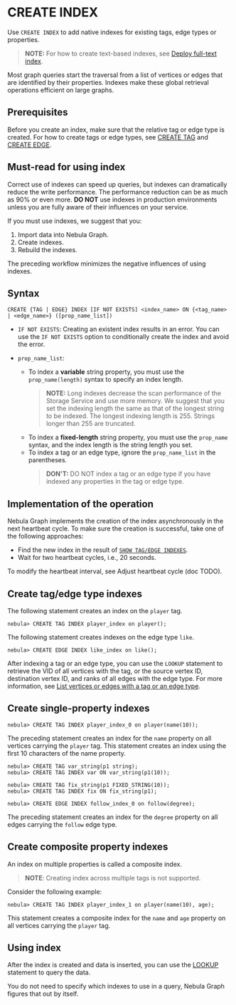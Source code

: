# CREATE INDEX

Use `CREATE INDEX` to add native indexes for existing tags, edge types or properties.

>**NOTE:** For how to create text-based indexes, see [Deploy full-text index](../../4.deployment-and-installation/6.deploy-text-based-index/2.deploy-es.md).

Most graph queries start the traversal from a list of vertices or edges that are identified by their properties. Indexes make these global retrieval operations efficient on large graphs.

## Prerequisites

Before you create an index, make sure that the relative tag or edge type is created. For how to create tags or edge types, see [CREATE TAG](../10.tag-statements/1.create-tag.md) and [CREATE EDGE](../11.edge-type-statements/1.create-edge.md).

## Must-read for using index

Correct use of indexes can speed up queries, but indexes can dramatically reduce the write performance. The performance reduction can be as much as 90% or even more. **DO NOT** use indexes in production environments unless you are fully aware of their influences on your service.

If you must use indexes, we suggest that you:

1. Import data into Nebula Graph.
2. Create indexes.
3. Rebuild the indexes.

The preceding workflow minimizes the negative influences of using indexes.

## Syntax

```ngql
CREATE {TAG | EDGE} INDEX [IF NOT EXISTS] <index_name> ON {<tag_name> | <edge_name>} ([prop_name_list])
```

- `IF NOT EXISTS`: Creating an existent index results in an error. You can use the `IF NOT EXISTS` option to conditionally create the index and avoid the error.

- `prop_name_list`:

  - To index a **variable** string property, you must use the `prop_name(length)` syntax to specify an index length.
    > **NOTE:** Long indexes decrease the scan performance of the Storage Service and use more memory. We suggest that you set the indexing length the same as that of the longest string to be indexed. The longest indexing length is 255. Strings longer than 255 are truncated.
  - To index a **fixed-length** string property, you must use the `prop_name` syntax, and the index length is the string length you set.
  - To index a tag or an edge type, ignore the `prop_name_list` in the parentheses.
    > **DON'T:** DO NOT index a tag or an edge type if you have indexed any properties in the tag or edge type.

## Implementation of the operation

Nebula Graph implements the creation of the index asynchronously in the next heartbeat cycle. To make sure the creation is successful, take one of the following approaches:

- Find the new index in the result of [`SHOW TAG/EDGE INDEXES`](2.show-native-indexes.md).
- Wait for two heartbeat cycles, i.e., 20 seconds.

To modify the heartbeat interval, see Adjust heartbeat cycle (doc TODO).

## Create tag/edge type indexes

The following statement creates an index on the `player` tag.

```ngql
nebula> CREATE TAG INDEX player_index on player();
```

The following statement creates indexes on the edge type `like`.

```ngql
nebula> CREATE EDGE INDEX like_index on like();
```

After indexing a tag or an edge type, you can use the `LOOKUP` statement to retrieve the VID of all vertices with the tag, or the source vertex ID, destination vertex ID, and ranks of all edges with the edge type. For more information, see [List vertices or edges with a tag or an edge type](../7.general-query-statements/5.lookup.md).

## Create single-property indexes

```ngql
nebula> CREATE TAG INDEX player_index_0 on player(name(10));
```

The preceding statement creates an index for the `name` property on all vertices carrying the `player` tag. This statement creates an index using the first 10 characters of the name property.

```ngql
nebula> CREATE TAG var_string(p1 string);
nebula> CREATE TAG INDEX var ON var_string(p1(10));

nebula> CREATE TAG fix_string(p1 FIXED_STRING(10));
nebula> CREATE TAG INDEX fix ON fix_string(p1);
```

```ngql
nebula> CREATE EDGE INDEX follow_index_0 on follow(degree);
```

The preceding statement creates an index for the `degree` property on all edges carrying the `follow` edge type.

## Create composite property indexes

An index on multiple properties is called a composite index.

> **NOTE**: Creating index across multiple tags is not supported.

Consider the following example:

```ngql
nebula> CREATE TAG INDEX player_index_1 on player(name(10), age);
```

This statement creates a composite index for the `name` and `age` property on all vertices carrying the `player` tag.

## Using index

After the index is created and data is inserted, you can use the [LOOKUP](../7.general-query-statements/5.lookup.md) statement to query the data.

You do not need to specify which indexes to use in a query, Nebula Graph figures that out by itself.
